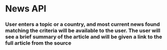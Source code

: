 # News API
### User enters a topic or a country, and most current news found matching the criteria will be available to the user. The user will see a brief summary of the article and will be given a link to the full article from the source
